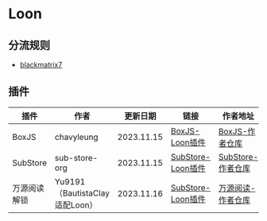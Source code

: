 # Loon

## 分流规则
- [blackmatrix7](https://github.com/blackmatrix7/ios_rule_script/tree/master/rule/Loon)

## 插件

| 插件 | 作者 | 更新日期 | 链接 | 作者地址 |
| - | - | - | - | - |
| BoxJS | chavyleung | 2023.11.15 | [BoxJS-Loon插件](https://cdn.jsdelivr.net/gh/Akimio521/BetterRuler@main/Loon/Plugin/BoxJS.plugin) | [BoxJS-作者仓库](https://github.com/chavyleung/scripts) |
| SubStore | sub-store-org | 2023.11.15 | [SubStore-Loon插件](https://cdn.jsdelivr.net/gh/Akimio521/BetterRuler@main/Loon/Plugin/SubStore.plugin) | [SubStore-作者仓库](https://github.com/sub-store-org/Sub-Store) |
| 万源阅读解锁 |Yu9191（BautistaClay适配Loon）| 2023.11.16 | [SubStore-Loon插件](https://cdn.jsdelivr.net/gh/Akimio521/BetterRuler@main/Loon/Plugin/wanyuanread.plugin) | [万源阅读-作者仓库](https://github.com/Yu9191/Rewrite) |

